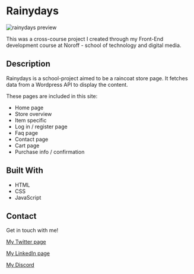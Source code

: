 # Rainydays
![rainydays preview](https://user-images.githubusercontent.com/79892491/221057711-7dd1ce42-9ab1-437c-985f-7408790a0f38.png)

This was a cross-course project I created through my Front-End development course at Noroff - school of technology and digital media.

## Description

Rainydays is a school-project aimed to be a raincoat store page. It fetches data from a Wordpress API to display the content.

These pages are included in this site:

- Home page
- Store overview
- Item specific 
- Log in / register page
- Faq page
- Contact page
- Cart page
- Purchase info / confirmation

## Built With

- HTML
- CSS
- JavaScript


## Contact
Get in touch with me!

[My Twitter page](https://twitter.com/tanific)

[My LinkedIn page](https://www.linkedin.com/in/tonje-stensen-b3857a209/)

[My Discord](https://discord.com/users/186407072882098177)
